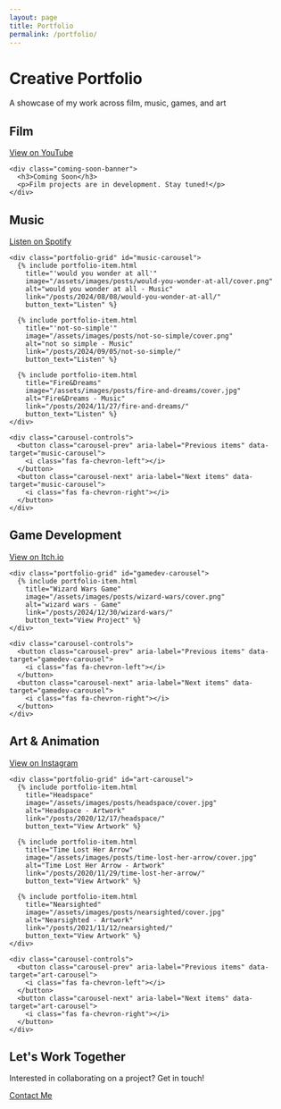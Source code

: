 ```yaml
---
layout: page
title: Portfolio
permalink: /portfolio/
---
```


<div class="portfolio-page">
  <div class="portfolio-header">
    <h1>Creative Portfolio</h1>
    <p class="subtitle">A showcase of my work across film, music, games, and art</p>
  </div>
  <!-- Film Section -->
  <section class="portfolio-section" id="film">
    <div class="section-header">
      <h2>Film</h2>
      <a href="https://www.youtube.com/@SolarSproutFilms" class="platform-link" target="_blank">
        <i class="fab fa-youtube"></i> View on YouTube
      </a>
    </div>
    
    <div class="coming-soon-banner">
      <h3>Coming Soon</h3>
      <p>Film projects are in development. Stay tuned!</p>
    </div>
  </section>

  <!-- Music Section -->
  <section class="portfolio-section" id="music">
    <div class="section-header">
      <h2>Music</h2>
      <a href="https://open.spotify.com/artist/6LskQdnSNWP1q6QyxlvRaL?si=dp_rYRa8SIeHCI33ZYcVpg" class="platform-link" target="_blank">
        <i class="fab fa-spotify"></i> Listen on Spotify
      </a>
    </div>
    
    <div class="portfolio-grid" id="music-carousel">
      {% include portfolio-item.html 
        title="'would you wonder at all'"
        image="/assets/images/posts/would-you-wonder-at-all/cover.png"
        alt="would you wonder at all - Music"
        link="/posts/2024/08/08/would-you-wonder-at-all/"
        button_text="Listen" %}
        
      {% include portfolio-item.html 
        title="'not-so-simple'"
        image="/assets/images/posts/not-so-simple/cover.png"
        alt="not so simple - Music"
        link="/posts/2024/09/05/not-so-simple/"
        button_text="Listen" %}
        
      {% include portfolio-item.html 
        title="Fire&Dreams"
        image="/assets/images/posts/fire-and-dreams/cover.jpg"
        alt="Fire&Dreams - Music"
        link="/posts/2024/11/27/fire-and-dreams/"
        button_text="Listen" %}
    </div>
    
    <div class="carousel-controls">
      <button class="carousel-prev" aria-label="Previous items" data-target="music-carousel">
        <i class="fas fa-chevron-left"></i>
      </button>
      <button class="carousel-next" aria-label="Next items" data-target="music-carousel">
        <i class="fas fa-chevron-right"></i>
      </button>
    </div>
  </section>
  
  <!-- Game Development Section -->
  <section class="portfolio-section" id="gamedev">
    <div class="section-header">
      <h2>Game Development</h2>
      <a href="https://solarsprout.itch.io/" class="platform-link" target="_blank">
        <i class="fab fa-itch-io"></i> View on Itch.io
      </a>
    </div>
    
    <div class="portfolio-grid" id="gamedev-carousel">
      {% include portfolio-item.html 
        title="Wizard Wars Game"
        image="/assets/images/posts/wizard-wars/cover.png"
        alt="wizard wars - Game"
        link="/posts/2024/12/30/wizard-wars/"
        button_text="View Project" %}
    </div>
    
    <div class="carousel-controls">
      <button class="carousel-prev" aria-label="Previous items" data-target="gamedev-carousel">
        <i class="fas fa-chevron-left"></i>
      </button>
      <button class="carousel-next" aria-label="Next items" data-target="gamedev-carousel">
        <i class="fas fa-chevron-right"></i>
      </button>
    </div>
  </section>
  
  <!-- Art Section -->
  <section class="portfolio-section" id="art">
    <div class="section-header">
      <h2>Art & Animation</h2>
      <a href="https://www.instagram.com/solar.sprout.insta/" class="platform-link" target="_blank">
        <i class="fab fa-instagram"></i> View on Instagram
      </a>
    </div>
    
    <div class="portfolio-grid" id="art-carousel">
      {% include portfolio-item.html 
        title="Headspace"
        image="/assets/images/posts/headspace/cover.jpg"
        alt="Headspace - Artwork"
        link="/posts/2020/12/17/headspace/"
        button_text="View Artwork" %}

      {% include portfolio-item.html 
        title="Time Lost Her Arrow"
        image="/assets/images/posts/time-lost-her-arrow/cover.jpg"
        alt="Time Lost Her Arrow - Artwork"
        link="/posts/2020/11/29/time-lost-her-arrow/"
        button_text="View Artwork" %}

      {% include portfolio-item.html 
        title="Nearsighted"
        image="/assets/images/posts/nearsighted/cover.jpg"
        alt="Nearsighted - Artwork"
        link="/posts/2021/11/12/nearsighted/"
        button_text="View Artwork" %}
    </div>
    
    <div class="carousel-controls">
      <button class="carousel-prev" aria-label="Previous items" data-target="art-carousel">
        <i class="fas fa-chevron-left"></i>
      </button>
      <button class="carousel-next" aria-label="Next items" data-target="art-carousel">
        <i class="fas fa-chevron-right"></i>
      </button>
    </div>
  </section>
  
  <!-- Contact Section -->
  <section class="contact-section">
    <h2>Let's Work Together</h2>
    <p>Interested in collaborating on a project? Get in touch!</p>
    <a href="/about#contact" class="contact-button">Contact Me</a>
  </section>
</div>
